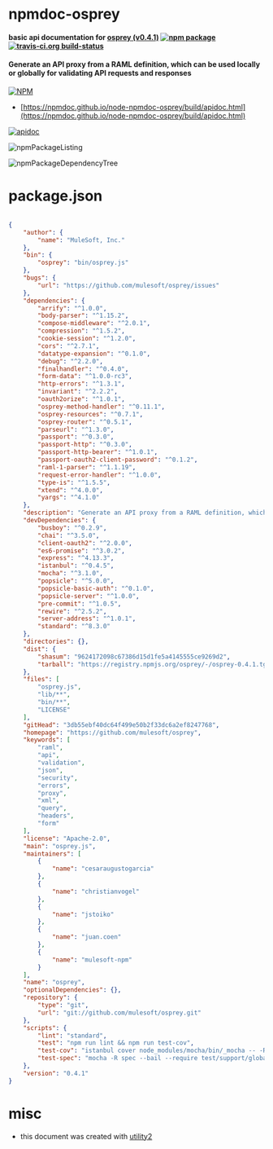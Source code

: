 # npmdoc-osprey

#### basic api documentation for  [osprey (v0.4.1)](https://github.com/mulesoft/osprey)  [![npm package](https://img.shields.io/npm/v/npmdoc-osprey.svg?style=flat-square)](https://www.npmjs.org/package/npmdoc-osprey) [![travis-ci.org build-status](https://api.travis-ci.org/npmdoc/node-npmdoc-osprey.svg)](https://travis-ci.org/npmdoc/node-npmdoc-osprey)

#### Generate an API proxy from a RAML definition, which can be used locally or globally for validating API requests and responses

[![NPM](https://nodei.co/npm/osprey.png?downloads=true&downloadRank=true&stars=true)](https://www.npmjs.com/package/osprey)

- [https://npmdoc.github.io/node-npmdoc-osprey/build/apidoc.html](https://npmdoc.github.io/node-npmdoc-osprey/build/apidoc.html)

[![apidoc](https://npmdoc.github.io/node-npmdoc-osprey/build/screenCapture.buildCi.browser.%252Ftmp%252Fbuild%252Fapidoc.html.png)](https://npmdoc.github.io/node-npmdoc-osprey/build/apidoc.html)

![npmPackageListing](https://npmdoc.github.io/node-npmdoc-osprey/build/screenCapture.npmPackageListing.svg)

![npmPackageDependencyTree](https://npmdoc.github.io/node-npmdoc-osprey/build/screenCapture.npmPackageDependencyTree.svg)



# package.json

```json

{
    "author": {
        "name": "MuleSoft, Inc."
    },
    "bin": {
        "osprey": "bin/osprey.js"
    },
    "bugs": {
        "url": "https://github.com/mulesoft/osprey/issues"
    },
    "dependencies": {
        "arrify": "^1.0.0",
        "body-parser": "^1.15.2",
        "compose-middleware": "^2.0.1",
        "compression": "^1.5.2",
        "cookie-session": "^1.2.0",
        "cors": "^2.7.1",
        "datatype-expansion": "^0.1.0",
        "debug": "^2.2.0",
        "finalhandler": "^0.4.0",
        "form-data": "^1.0.0-rc3",
        "http-errors": "^1.3.1",
        "invariant": "^2.2.2",
        "oauth2orize": "^1.0.1",
        "osprey-method-handler": "^0.11.1",
        "osprey-resources": "^0.7.1",
        "osprey-router": "^0.5.1",
        "parseurl": "^1.3.0",
        "passport": "^0.3.0",
        "passport-http": "^0.3.0",
        "passport-http-bearer": "^1.0.1",
        "passport-oauth2-client-password": "^0.1.2",
        "raml-1-parser": "^1.1.19",
        "request-error-handler": "^1.0.0",
        "type-is": "^1.5.5",
        "xtend": "^4.0.0",
        "yargs": "^4.1.0"
    },
    "description": "Generate an API proxy from a RAML definition, which can be used locally or globally for validating API requests and responses",
    "devDependencies": {
        "busboy": "^0.2.9",
        "chai": "^3.5.0",
        "client-oauth2": "^2.0.0",
        "es6-promise": "^3.0.2",
        "express": "^4.13.3",
        "istanbul": "^0.4.5",
        "mocha": "^3.1.0",
        "popsicle": "^5.0.0",
        "popsicle-basic-auth": "^0.1.0",
        "popsicle-server": "^1.0.0",
        "pre-commit": "^1.0.5",
        "rewire": "^2.5.2",
        "server-address": "^1.0.1",
        "standard": "^8.3.0"
    },
    "directories": {},
    "dist": {
        "shasum": "9624172098c67386d15d1fe5a4145555ce9269d2",
        "tarball": "https://registry.npmjs.org/osprey/-/osprey-0.4.1.tgz"
    },
    "files": [
        "osprey.js",
        "lib/**",
        "bin/**",
        "LICENSE"
    ],
    "gitHead": "3db55ebf40dc64f499e50b2f33dc6a2ef8247768",
    "homepage": "https://github.com/mulesoft/osprey",
    "keywords": [
        "raml",
        "api",
        "validation",
        "json",
        "security",
        "errors",
        "proxy",
        "xml",
        "query",
        "headers",
        "form"
    ],
    "license": "Apache-2.0",
    "main": "osprey.js",
    "maintainers": [
        {
            "name": "cesaraugustogarcia"
        },
        {
            "name": "christianvogel"
        },
        {
            "name": "jstoiko"
        },
        {
            "name": "juan.coen"
        },
        {
            "name": "mulesoft-npm"
        }
    ],
    "name": "osprey",
    "optionalDependencies": {},
    "repository": {
        "type": "git",
        "url": "git://github.com/mulesoft/osprey.git"
    },
    "scripts": {
        "lint": "standard",
        "test": "npm run lint && npm run test-cov",
        "test-cov": "istanbul cover node_modules/mocha/bin/_mocha -- -R spec --bail --require test/support/globals",
        "test-spec": "mocha -R spec --bail --require test/support/globals"
    },
    "version": "0.4.1"
}
```



# misc
- this document was created with [utility2](https://github.com/kaizhu256/node-utility2)
